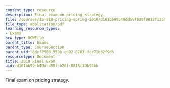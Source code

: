 ```yaml
---
content_type: resource
description: Final exam on pricing strategy.
file: /courses/15-818-pricing-spring-2010/d161bb99b40dd59fb20f0818f13b94bb_MIT15_818S10_exam10.pdf
file_type: application/pdf
learning_resource_types:
- Exams
ocw_type: OCWFile
parent_title: Exams
parent_type: CourseSection
parent_uid: 8dcf2508-959b-cd02-8783-fce71b32f9d6
resourcetype: Document
title: 2010 Final Exam
uid: d161bb99-b40d-d59f-b20f-0818f13b94bb
---
```

Final exam on pricing strategy.

